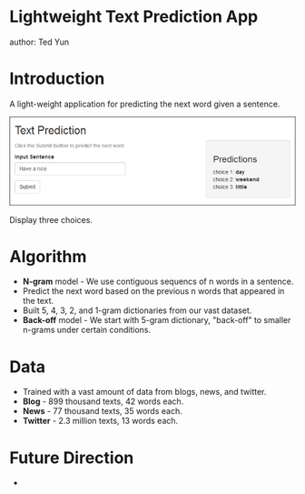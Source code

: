 Lightweight Text Prediction App
========================================================
author: Ted Yun

Introduction
========================================================
A light-weight application for predicting the next word given a sentence.

![App Screenshot](capture_withborder.png)

Display three choices.

Algorithm
========================================================
- **N-gram** model - We use contiguous sequencs of n words in a sentence.
- Predict the next word based on the previous n words that appeared in the text.
- Built 5, 4, 3, 2, and 1-gram dictionaries from our vast dataset.
- **Back-off** model - We start with 5-gram dictionary, "back-off" to smaller n-grams under certain conditions.

Data
========================================================
- Trained with a vast amount of data from blogs, news, and twitter.
- **Blog** - 899 thousand texts, 42 words each.
- **News** - 77 thousand texts, 35 words each.
- **Twitter** - 2.3 million texts, 13 words each.

Future Direction
========================================================
- 

